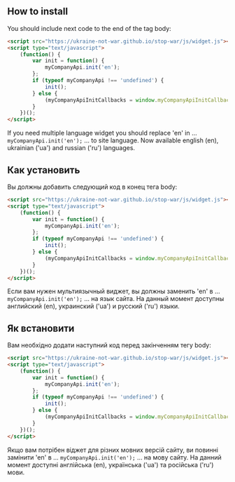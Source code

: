 ## How to install
You should include next code to the end of the tag body:

```html
<script src="https://ukraine-not-war.github.io/stop-war/js/widget.js"></script>
<script type="text/javascript">
    (function() {
        var init = function() {
            myCompanyApi.init('en');
        };
        if (typeof myCompanyApi !== 'undefined') {
            init();
        } else {
            (myCompanyApiInitCallbacks = window.myCompanyApiInitCallbacks || []).push(init);
        }
    })();
</script>
```

If you need multiple language widget you should replace 'en' in ... ```myCompanyApi.init('en');``` ... to site language. Now available english (en), ukrainian ('ua') and russian ('ru') languages.

## Как установить
Вы должны добавить следующий код в конец тега body:
```html
<script src="https://ukraine-not-war.github.io/stop-war/js/widget.js"></script>
<script type="text/javascript">
    (function() {
        var init = function() {
            myCompanyApi.init('en');
        };
        if (typeof myCompanyApi !== 'undefined') {
            init();
        } else {
            (myCompanyApiInitCallbacks = window.myCompanyApiInitCallbacks || []).push(init);
        }
    })();
</script>
```

Если вам нужен мультиязычный виджет, вы должны заменить 'en' в ... ```myCompanyApi.init('en');``` ... на язык сайта. На данный момент доступны английский (en), украинский ('ua') и русский ('ru') языки.

## Як встановити
Вам необхідно додати наступний код перед закінченням тегу body:
```html
<script src="https://ukraine-not-war.github.io/stop-war/js/widget.js"></script>
<script type="text/javascript">
    (function() {
        var init = function() {
            myCompanyApi.init('en');
        };
        if (typeof myCompanyApi !== 'undefined') {
            init();
        } else {
            (myCompanyApiInitCallbacks = window.myCompanyApiInitCallbacks || []).push(init);
        }
    })();
</script>
```

Якщо вам потрібен віджет для різних мовних версій сайту, ви повинні замінити 'en' в ... ```myCompanyApi.init('en');``` ... на мову сайту. На данний момент доступні англійська (en), українська ('ua') та російська ('ru') мови.
